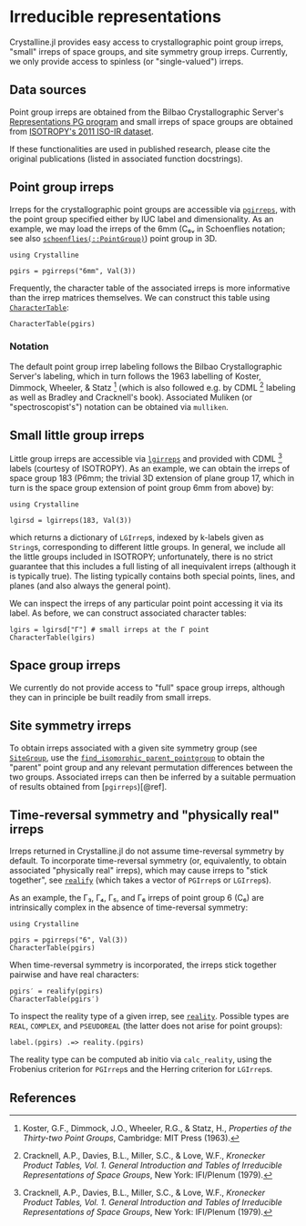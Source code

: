 # Irreducible representations

Crystalline.jl provides easy access to crystallographic point group irreps, "small" irreps of space groups, and site symmetry group irreps.
Currently, we only provide access to spinless (or "single-valued") irreps.

## Data sources
Point group irreps are obtained from the Bilbao Crystallographic Server's [Representations PG program](https://www.cryst.ehu.es/cgi-bin/cryst/programs/representations_point.pl?tipogrupo=spg) and small irreps of space groups are obtained from [ISOTROPY's 2011 ISO-IR dataset](https://stokes.byu.edu/iso/irtables.php).

If these functionalities are used in published research, please cite the original publications (listed in associated function docstrings).

## Point group irreps
Irreps for the crystallographic point groups are accessible via [`pgirreps`](@ref), with the point group specified either by IUC label and dimensionality.
As an example, we may load the irreps of the 6mm (C₆ᵥ in Schoenflies notation; see also [`schoenflies(::PointGroup)`](@ref)) point group in 3D.
```@example pgirs
using Crystalline

pgirs = pgirreps("6mm", Val(3))
```
Frequently, the character table of the associated irreps is more informative than the irrep matrices themselves. We can construct this table using [`CharacterTable`](@ref):
```@example pgirs
CharacterTable(pgirs)
```

### Notation 
The default point group irrep labeling follows the Bilbao Crystallographic Server's labeling, which in turn follows the 1963 labelling of Koster, Dimmock, Wheeler, & Statz [^2] (which is also followed e.g. by CDML [^1] labeling as well as Bradley and Cracknell's book).
Associated Muliken (or "spectroscopist's") notation can be obtained via `mulliken`.


## Small little group irreps
Little group irreps are accessible via [`lgirreps`](@ref) and provided with CDML [^1] labels (courtesy of ISOTROPY).
As an example, we can obtain the irreps of space group 183 (P6mm; the trivial 3D extension of plane group 17, which in turn is the space group extension of point group 6mm from above) by:
```@example lgirs
using Crystalline

lgirsd = lgirreps(183, Val(3))
```
which returns a dictionary of `LGIrrep`s, indexed by k-labels given as `String`s, corresponding to different little groups.
In general, we include all the little groups included in ISOTROPY; unfortunately, there is no strict guarantee that this includes a full listing of all inequivalent irreps (although it is typically true). The listing typically contains both special points, lines, and planes (and also always the general point).

We can inspect the irreps of any particular point point accessing it via its label.
As before, we can construct associated character tables:
```@example lgirs
lgirs = lgirsd["Γ"] # small irreps at the Γ point
CharacterTable(lgirs)
```

## Space group irreps
We currently do not provide access to "full" space group irreps, although they can in principle be built readily from small irreps.

## Site symmetry irreps
To obtain irreps associated with a given site symmetry group (see [`SiteGroup`](@ref), use the [`find_isomorphic_parent_pointgroup`](@ref) to obtain the "parent" point group and any relevant permutation differences between the two groups. Associated irreps can then be inferred by a suitable permuation of results obtained from [`pgirreps`)[@ref].

## Time-reversal symmetry and "physically real" irreps
Irreps returned in Crystalline.jl do not assume time-reversal symmetry by default. 
To incorporate time-reversal symmetry (or, equivalently, to obtain associated "physically real" irreps), which may cause irreps to "stick together", see [`realify`](@ref) (which takes a vector of `PGIrrep`s or `LGIrrep`s).

As an example, the Γ₃, Γ₄, Γ₅, and Γ₆ irreps of point group 6 (C₆) are intrinsically complex in the absence of time-reversal symmetry:
```@example realirs
using Crystalline

pgirs = pgirreps("6", Val(3))
CharacterTable(pgirs)
```
When time-reversal symmetry is incorporated, the irreps stick together pairwise and have real characters:
```@example realirs
pgirs′ = realify(pgirs)
CharacterTable(pgirs′)
```

To inspect the reality type of a given irrep, see [`reality`](@ref).
Possible types are `REAL`, `COMPLEX`, and `PSEUDOREAL` (the latter does not arise for point groups):
```@example realirs
label.(pgirs) .=> reality.(pgirs)
```
The reality type can be computed ab initio via `calc_reality`, using the Frobenius criterion for `PGIrrep`s and the Herring criterion for `LGIrrep`s.

## References
[^1]: Cracknell, A.P., Davies, B.L., Miller, S.C., & Love, W.F., *Kronecker Product Tables, Vol. 1. General Introduction and Tables of Irreducible Representations of Space Groups*, New York: IFI/Plenum (1979).

[^2]: Koster, G.F., Dimmock, J.O., Wheeler, R.G., & Statz, H., *Properties of the Thirty-two Point Groups*, Cambridge: MIT Press (1963).